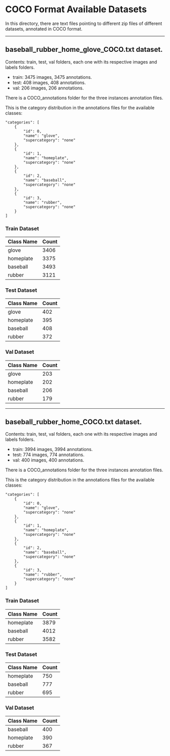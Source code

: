 # COCO Format Available Datasets

In this directory, there are text files pointing to different zip files of different datasets, annotated in COCO format.

---
## baseball_rubber_home_glove_COCO.txt dataset.

Contents: train, test, val folders, each one with its respective images and labels folders.

- train: 3475 images, 3475 annotations.
- test: 408 images, 408 annotations.
- val: 206 images, 206 annotations.

There is a COCO_annotations folder for the three instances annotation files.

This is the category distribution in the annotations files for the available classes: 

    "categories": [
        {
            "id": 0,
            "name": "glove",
            "supercategory": "none"
        },
        {
            "id": 1,
            "name": "homeplate",
            "supercategory": "none"
        },
        {
            "id": 2,
            "name": "baseball",
            "supercategory": "none"
        },
        {
            "id": 3,
            "name": "rubber",
            "supercategory": "none"
        }
    ]

### Train Dataset

| Class Name      |   Count |
|-----------------|---------|
| glove           |    3406 |
| homeplate       |    3375 |
| baseball        |    3493 |
| rubber          |    3121 |

### Test Dataset

| Class Name      |   Count |
|-----------------|---------|
| glove           |     402 |
| homeplate       |     395 |
| baseball        |     408 |
| rubber          |     372 |



### Val Dataset

| Class Name      |   Count |
|-----------------|---------|
| glove           |     203 |
| homeplate       |     202 |
| baseball        |     206 |
| rubber          |     179 |


---
## baseball_rubber_home_COCO.txt dataset.

Contents: train, test, val folders, each one with its respective images and labels folders.

- train: 3994 images, 3994 annotations.
- test: 774 images, 774 annotations.
- val: 400 images, 400 annotations.

There is a COCO_annotations folder for the three instances annotation files.

This is the category distribution in the annotations files for the available classes: 

    "categories": [
        {
            "id": 0,
            "name": "glove",
            "supercategory": "none"
        },
        {
            "id": 1,
            "name": "homeplate",
            "supercategory": "none"
        },
        {
            "id": 2,
            "name": "baseball",
            "supercategory": "none"
        },
        {
            "id": 3,
            "name": "rubber",
            "supercategory": "none"
        }
    ]

### Train Dataset

| Class Name   |   Count |
|--------------|---------|
| homeplate    |    3879 |
| baseball     |    4012 |
| rubber       |    3582 |


### Test Dataset

| Class Name   |   Count |
|--------------|---------|
| homeplate    |     750 |
| baseball     |     777 |
| rubber       |     695 |


### Val Dataset

| Class Name   |   Count |
|--------------|---------|
| baseball     |     400 |
| homeplate    |     390 |
| rubber       |     367 |
